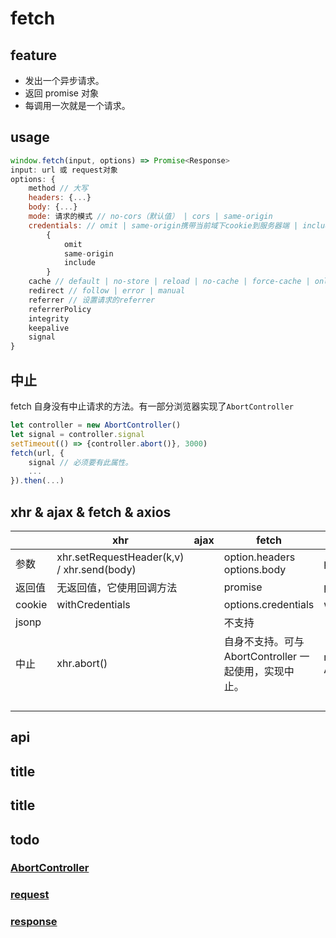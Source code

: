 # fetch

## feature

- 发出一个异步请求。
- 返回 promise 对象
- 每调用一次就是一个请求。

## usage

```js
window.fetch(input, options) => Promise<Response>
input: url 或 request对象
options: {
    method // 大写
    headers: {...}
    body: {...}
    mode: 请求的模式 // no-cors（默认值） | cors | same-origin
    credentials: // omit | same-origin携带当前域下cookie到服务器端 | include携带all-sites下的cookie到服务器端
        {
            omit
            same-origin
            include
        }
    cache // default | no-store | reload | no-cache | force-cache | only-if-cached
    redirect // follow | error | manual
    referrer // 设置请求的referrer
    referrerPolicy
    integrity
    keepalive
    signal
}
```

## 中止

fetch 自身没有中止请求的方法。有一部分浏览器实现了`AbortController`

```js
let controller = new AbortController()
let signal = controller.signal
setTimeout(() => {controller.abort()}, 3000)
fetch(url, {
    signal // 必须要有此属性。
    ...
}).then(...)
```

## xhr & ajax & fetch & axios

|        | xhr                                        | ajax | fetch                                                 | axios                        |     |     |
| ------ | ------------------------------------------ | ---- | ----------------------------------------------------- | ---------------------------- | --- | --- |
| 参数   | xhr.setRequestHeader(k,v) / xhr.send(body) |      | option.headers options.body                           | params / data                |     |     |
| 返回值 | 无返回值，它使用回调方法                   |      | promise                                               | promise                      |     |     |
| cookie | withCredentials                            |      | options.credentials                                   | withCredentials              |     |     |
| jsonp  |                                            |      | 不支持                                                |                              |     |     |
| 中止   | xhr.abort()                                |      | 自身不支持。可与 AbortController 一起使用，实现中止。 | new AbortController().signal |     |     |
|        |                                            |      |                                                       |                              |     |     |
|        |                                            |      |                                                       |                              |     |     |
|        |                                            |      |                                                       |                              |     |     |
|        |                                            |      |                                                       |                              |     |     |

## api

## title

## title

## todo

### [AbortController](/language/javascript/AbortController.html)

### [request](/language/javascript/request.html)

### [response](/language/javascript/response.html)
